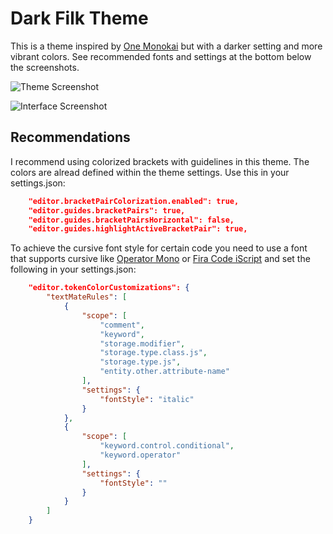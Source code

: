 # Dark Filk Theme 

This is a theme inspired by [One Monokai](https://github.com/azemoh/vscode-one-monokai) but with a darker setting and more vibrant colors. See recommended fonts and settings at the bottom below the screenshots.

![Theme Screenshot](https://github.com/tilker/dark-filk-theme/blob/master/screenshots.png?raw=true)

![Interface Screenshot](https://github.com/tilker/dark-filk-theme/blob/master/interface.png?raw=true)

## Recommendations

I recommend using colorized brackets with guidelines in this theme. The colors are alread defined within the theme settings. Use this in your settings.json:

```json
    "editor.bracketPairColorization.enabled": true,
    "editor.guides.bracketPairs": true,
    "editor.guides.bracketPairsHorizontal": false,
    "editor.guides.highlightActiveBracketPair": true,
```
To achieve the cursive font style for certain code you need to use a font that supports cursive like [Operator Mono](https://www.typography.com/fonts/operator/styles) or [Fira Code iScript](https://github.com/kencrocken/FiraCodeiScript) and set the following in your settings.json:

```json
    "editor.tokenColorCustomizations": {
        "textMateRules": [
            {
                "scope": [
                    "comment",
                    "keyword",
                    "storage.modifier",
                    "storage.type.class.js",
                    "storage.type.js",
                    "entity.other.attribute-name"
                ],
                "settings": {
                    "fontStyle": "italic"
                }
            },
            {
                "scope": [
                    "keyword.control.conditional",
                    "keyword.operator"
                ],
                "settings": {
                    "fontStyle": ""
                }
            }
        ]
    }
```